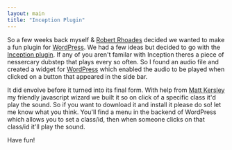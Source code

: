 ```yaml
---
layout: main
title: "Inception Plugin"
---
```


So a few weeks back myself & [Robert Rhoades](http://studioromeo.co.uk/) decided we wanted to make a fun plugin for [WordPress](http://wordpress.org/).
We had a few ideas but decided to go with the [Inception plugin](https://github.com/MrLuke/inception_plugin). If any of you aren't familar with Inception theres a piece of nessercary dubstep that plays every so often. So I found an audio file and created a widget for [WordPress](http://wordpress.org/) which enabled the audio to be played when clicked on a button that appeared in the side bar. 

It did envolve before it turned into its final form. With help from [Matt Kersley](http://mattkersley.com/) my friendly javascript wizard we built it so on click of a specific class it'd play the sound. So if you want to download it and install it please do so! let me know what you think. You'll find a menu in the backend of WordPress which allows you to set a class/id, then when someone clicks on that class/id it'll play the sound. 

Have fun!
